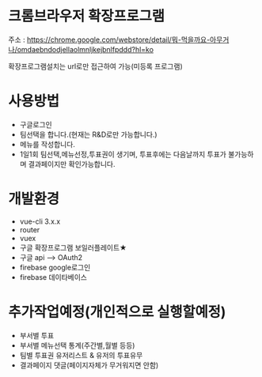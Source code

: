 

# 크롬브라우저 확장프로그램


주소 : https://chrome.google.com/webstore/detail/뭐-먹을까요-아무거나/omdaebndodjellaolmnljkejbnlfpddd?hl=ko

확장프로그램설치는 url로만 접근하여 가능(미등록 프로그램)



# 사용방법

- 구글로그인
- 팀선택을 합니다.(현재는 R&D로만 가능합니다.)
- 메뉴를 작성합니다.
- 1일1회 팀선택,메뉴선정,투표권이 생기며, 투표후에는 다음날까지 투표가 불가능하며 결과페이지만 확인가능합니다.

# 개발환경

- vue-cli 3.x.x
- router
- vuex
- 구글 확장프로그램 보일러플레이트★
- 구글 api --> OAuth2 
- firebase google로그인
- firebase  데이타베이스

# 추가작업예정(개인적으로 실행할예정)

- 부서별 투표
- 부서별 메뉴선택 통계(주간별,월별 등등)
- 팀별 투표권 유저리스트 & 유저의 투표유무
- 결과페이지 댓글(페이지자체가 무거워지면 안함)
